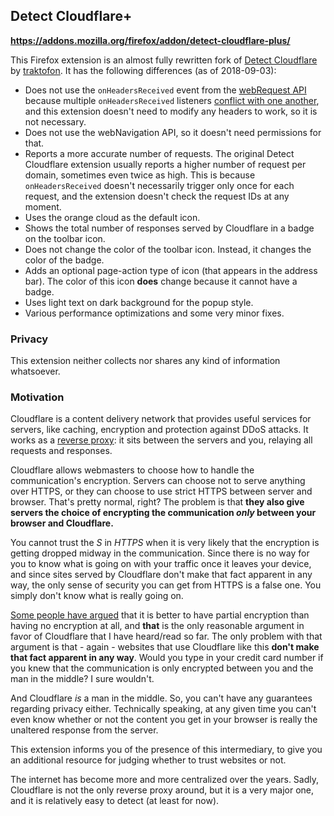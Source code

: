 Detect Cloudflare+
------------------

**https://addons.mozilla.org/firefox/addon/detect-cloudflare-plus/**

This Firefox extension is an almost fully rewritten fork of [Detect Cloudflare](https://github.com/traktofon/cf-detect) by [traktofon](https://github.com/traktofon). It has the following differences (as of 2018-09-03):
- Does not use the `onHeadersReceived` event from the [webRequest API](https://developer.mozilla.org/en-US/docs/Mozilla/Add-ons/WebExtensions/API/webRequest/) because multiple `onHeadersReceived` listeners [conflict with one another](https://github.com/ghacksuserjs/ghacks-user.js/issues/265), and this extension doesn't need to modify any headers to work, so it is not necessary.
- Does not use the webNavigation API, so it doesn't need permissions for that.
- Reports a more accurate number of requests. The original Detect Cloudflare extension usually reports a higher number of request per domain, sometimes even twice as high. This is because `onHeadersReceived` doesn't necessarily trigger only once for each request, and the extension doesn't check the request IDs at any moment.
- Uses the orange cloud as the default icon.
- Shows the total number of responses served by Cloudflare in a badge on the toolbar icon.
- Does not change the color of the toolbar icon. Instead, it changes the color of the badge.
- Adds an optional page-action type of icon (that appears in the address bar). The color of this icon **does** change because it cannot have a badge.
- Uses light text on dark background for the popup style.
- Various performance optimizations and some very minor fixes.

### Privacy

This extension neither collects nor shares any kind of information whatsoever.

### Motivation

Cloudflare is a content delivery network that provides useful services for servers, like caching, encryption and protection against DDoS attacks. It works as a [reverse proxy](https://en.wikipedia.org/wiki/Reverse_proxy): it sits between the servers and you, relaying all requests and responses.

Cloudflare allows webmasters to choose how to handle the communication's encryption. Servers can choose not to serve anything over HTTPS, or they can choose to use strict HTTPS between server and browser. That's pretty normal, right? The problem is that **they also give servers the choice of encrypting the communication *only* between your browser and Cloudflare.**

You cannot trust the *S* in *HTTPS* when it is very likely that the encryption is getting dropped midway in the communication. Since there is no way for you to know what is going on with your traffic once it leaves your device, and since sites served by Cloudflare don't make that fact apparent in any way, the only sense of security you can get from HTTPS is a false one. You simply don't know what is really going on.

[Some people have argued](https://www.troyhunt.com/cloudflare-ssl-and-unhealthy-security-absolutism/) that it is better to have partial encryption than having no encryption at all, and **that** is the only reasonable argument in favor of Cloudflare that I have heard/read so far. The only problem with that argument is that - again - websites that use Cloudflare like this **don't make that fact apparent in any way**. Would you type in your credit card number if you knew that the communication is only encrypted between you and the man in the middle? I sure wouldn't.

And Cloudflare *is* a man in the middle. So, you can't have any guarantees regarding privacy either. Technically speaking, at any given time you can't even know whether or not the content you get in your browser is really the unaltered response from the server.

This extension informs you of the presence of this intermediary, to give you an additional resource for judging whether to trust websites or not.

The internet has become more and more centralized over the years. Sadly, Cloudflare is not the only reverse proxy around, but it is a very major one, and it is relatively easy to detect (at least for now).
